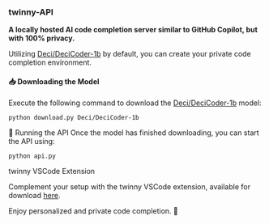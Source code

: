 ### twinny-API

**A locally hosted AI code completion server similar to GitHub Copilot, but with 100% privacy.**

Utilizing [Deci/DeciCoder-1b](https://huggingface.co/Deci/DeciCoder-1b) by default, you can create your private code completion environment.

#### 📥 Downloading the Model

Execute the following command to download the [Deci/DeciCoder-1b](https://huggingface.co/Deci/DeciCoder-1b) model:

```bash
python download.py Deci/DeciCoder-1b
``````

🚀 Running the API
Once the model has finished downloading, you can start the API using:

```
python api.py
```

twinny VSCode Extension

Complement your setup with the twinny VSCode extension, available for download [here](https://github.com/rjmacarthy/twinny).

Enjoy personalized and private code completion. 🎉
